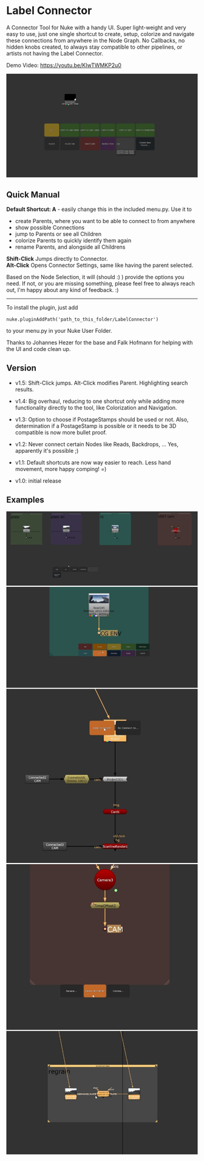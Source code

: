 # Label Connector
A Connector Tool for Nuke with a handy UI. Super light-weight and very easy to use, just one single shortcut to create, setup, colorize and navigate these connections from anywhere in the Node Graph. No Callbacks, no hidden knobs created, to always stay compatible to other pipelines, or artists not having the Label Connector.

Demo Video:
https://youtu.be/KIwTWMKP2u0

![Create Connection 02](./.pictures/LabelConnectorMain.png)


## Quick Manual


**Default Shortcut: A** - easily change this in the included menu.py. Use it to
- create Parents, where you want to be able to connect to from anywhere
- show possible Connections
- jump to Parents or see all Children
- colorize Parents to quickly identify them again
- rename Parents, and alongside all Childrens

**Shift-Click** Jumps directly to Connector. \
**Alt-Click** Opens Connector Settings, same like having the parent selected.

Based on the Node Selection, it will (should :) ) provide the options you need. If not, or you are missing something, please feel free to always reach out, I'm happy about any kind of feedback. :)

---
To install the plugin, just add

```
nuke.pluginAddPath('path_to_this_folder/LabelConnector')
```
to your menu.py in your Nuke User Folder.

Thanks to Johannes Hezer for the base and Falk Hofmann for helping with the UI and code clean up.


## Version

- v1.5: Shift-Click jumps. Alt-Click modifies Parent. Highlighting search results.  

- v1.4: Big overhaul, reducing to one shortcut only while adding more functionality directly to the tool, like Colorization and Navigation. 

- v1.3: Option to choose if PostageStamps should be used or not. Also, determination if a PostageStamp is possible or it needs to be 3D compatible is now more bullet proof. 

- v1.2: Never connect certain Nodes like Reads, Backdrops, ... Yes, apparently it's possible ;)

- v1.1: Default shortcuts are now way easier to reach. Less hand movement, more happy comping! =)

- v1.0: initial release

## Examples





![Create Connection 02](./.pictures/LabelConnector01.jpg)
![Create Connection 02](./.pictures/LabelConnector011.jpg)
![Create Connection 02](./.pictures/LabelConnector02.jpg)
![Create Connection 02](./.pictures/LabelConnector03.jpg)
![Create Connection 02](./.pictures/LabelConnector04.jpg)